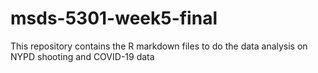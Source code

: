 # msds-5301-week5-final
This repository contains the R markdown files to do the data analysis on NYPD shooting and COVID-19 data 

